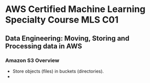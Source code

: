 # AWS Certified Machine Learning Specialty Course MLS C01

## Data Engineering: Moving, Storing and Processing data in AWS

### Amazon S3 Overview

- Store objects (files) in buckets (directories).
- 